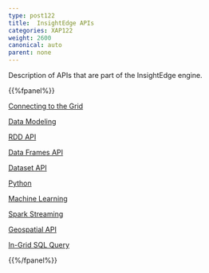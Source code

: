 ```yaml
---
type: post122
title:  InsightEdge APIs
categories: XAP122
weight: 2600
canonical: auto
parent: none
---
```


Description of APIs that are part of the InsightEdge engine.

{{%fpanel%}}

[Connecting to the Grid](insightedge-connecting.html)

[Data Modeling](insightedge-modeling.html)

[RDD API](insightedge-rdd.html)

[Data Frames API](insightedge-dataframes.html)
 
[Dataset API](insightedge-datasets.html)

[Python](insightedge-python.html)

[Machine Learning](insightedge-mllib.html)

[Spark Streaming](insightedge-streaming.html)

[Geospatial API](insightedge-geospatial.html)

[In-Grid SQL Query](sql-query-intro.html)

{{%/fpanel%}}
